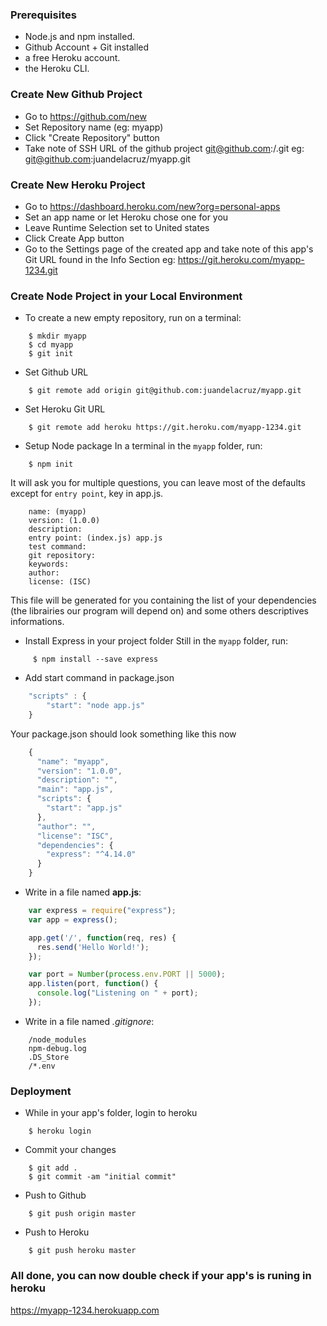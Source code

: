 ### Prerequisites
* Node.js and npm installed.
* Github Account + Git installed
* a free Heroku account.
* the Heroku CLI.

### Create New Github Project
* Go to https://github.com/new
* Set Repository name (eg: myapp)
* Click "Create Repository" button
* Take note of SSH URL of the github project git@github.com:<username>/<project-name>.git
   eg: git@github.com:juandelacruz/myapp.git

### Create New Heroku Project
* Go to https://dashboard.heroku.com/new?org=personal-apps
* Set an app name or let Heroku chose one for you
* Leave Runtime Selection set to United states
* Click Create App button
* Go to the Settings page of the created app and take note of this app's Git URL found in the Info Section
  eg: https://git.heroku.com/myapp-1234.git


### Create Node Project in your Local Environment

* To create a new empty repository, run on a terminal:

```
    $ mkdir myapp
    $ cd myapp
    $ git init
```
* Set Github URL

```
    $ git remote add origin git@github.com:juandelacruz/myapp.git
```
* Set Heroku Git URL

```
    $ git remote add heroku https://git.heroku.com/myapp-1234.git
```

* Setup Node package
In a terminal in the `myapp` folder, run:

```
    $ npm init
```

It will ask you for multiple questions, you can leave most of the defaults except for `entry point`, key in app.js.
```
    name: (myapp)
    version: (1.0.0)
    description:
    entry point: (index.js) app.js
    test command:
    git repository:
    keywords:
    author:
    license: (ISC)
```
This file will be generated for you containing the list of your dependencies (the librairies our program will depend on) and some others descriptives informations.

* Install Express in your project folder
Still in the `myapp` folder, run:

```
     $ npm install --save express
```
* Add start command in package.json

```javascript
    "scripts" : {
        "start": "node app.js"
    }
```
Your package.json should look something like this now

```javascript
    {
      "name": "myapp",
      "version": "1.0.0",
      "description": "",
      "main": "app.js",
      "scripts": {
        "start": "app.js"
      },
      "author": "",
      "license": "ISC",
      "dependencies": {
        "express": "^4.14.0"
      }
    }
```

* Write in a file named **app.js**:

```javascript
    var express = require("express");
    var app = express();

    app.get('/', function(req, res) {
      res.send('Hello World!');
    });

    var port = Number(process.env.PORT || 5000);
    app.listen(port, function() {
      console.log("Listening on " + port);
    });
```

* Write in a file named *.gitignore*:

```
    /node_modules
    npm-debug.log
    .DS_Store
    /*.env
```

### Deployment

* While in your app's folder, login to heroku

```
    $ heroku login
```
* Commit your changes

```
    $ git add .
    $ git commit -am "initial commit"
```
* Push to Github

```
    $ git push origin master
```
* Push to Heroku

```
    $ git push heroku master
```
### All done, you can now double check if your app's is runing in heroku
https://myapp-1234.herokuapp.com

